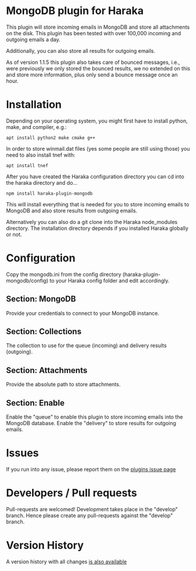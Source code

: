 # MongoDB plugin for Haraka

This plugin will store incoming emails in MongoDB and store all attachments on the disk. This plugin has been tested with over 100,000 incoming and outgoing emails a day.

Additionally, you can also store all results for outgoing emails.

As of version 1.1.5 this plugin also takes care of bounced messages, i.e., were previously we only stored the bounced results, we no extended on this and store more information, plus only send a bounce message once an hour.

# Installation

Depending on your operating system, you might first have to install python, make, and compiler, e.g.:

```
apt install python2 make cmake g++
```

In order to store winmail.dat files (yes some people are still using those) you need to also install tnef with:

```
apt install tnef
```

After you have created the Haraka configuration directory you can cd into the haraka directory and do...

```
npm install haraka-plugin-mongodb
```

This will install everything that is needed for you to store incoming emails to MongoDB and also store results from outgoing emails.

Alternatively you can also do a git clone into the Haraka node_modules directory. The installation directory depends if you installed Haraka globally or not.

# Configuration

Copy the mongodb.ini from the config directory (haraka-plugin-mongodb/config) to your Haraka config folder and edit accordingly.

## Section: MongoDB

Provide your credentials to connect to your MongoDB instance.

## Section: Collections

The collection to use for the queue (incoming) and delivery results (outgoing).

## Section: Attachments

Provide the absolute path to store attachments.

## Section: Enable

Enable the "queue" to enable this plugin to store incoming emails into the MongoDB database. Enable the "delivery" to store results for outgoing emails.

# Issues

If you run into any issue, please report them on the [plugins issue page](https://github.com/Helpmonks/haraka-plugin-mongodb/issues)

# Developers / Pull requests

Pull-requests are welcomed! Development takes place in the "develop" branch. Hence please create any pull-requests against the "develop" branch.

# Version History

A version history with all changes [is also available](https://github.com/Helpmonks/haraka-plugin-mongodb/blob/master/Changes.md)

